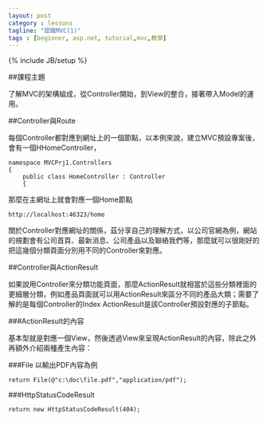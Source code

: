 ```yaml
---
layout: post
category : lessons
tagline: "認識MVC(1)"
tags : [beginner, asp.net, tutorial,mvc,教學]
---
```


{% include JB/setup %}

##課程主題

了解MVC的架構組成，從Controller開始，到View的整合，接著帶入Model的運用。

##Controller與Route

每個Controller都對應到網址上的一個節點，以本例來說，建立MVC預設專案後，會有一個HHomeController，

    namespace MVCPrj1.Controllers
    {
        public class HomeController : Controller
        {

那麼在主網址上就會對應一個Home節點

    http://localhost:46323/home

關於Controller對應網址的關係，茲分享自己的理解方式，以公司官網為例，網站的規劃會有公司首頁、最新消息、公司產品以及聯絡我們等，那麼就可以很剛好的把這幾個分類頁面分別用不同的Controller來對應。

##Controller與ActionResult

如果說用Controller來分類功能頁面，那麼ActionResult就相當於這些分類裡面的更細層分類，例如產品頁面就可以用ActionResult來區分不同的產品大類；需要了解的是每個Controller的Index ActionResult是該Controller預設對應的子節點。

###ActionResult的內容

基本型就是對應一個View，然後透過View來呈現ActionResult的內容，除此之外再額外介紹兩種產生內容：

###File 以輸出PDF內容為例

    return File(@"c:\doc\file.pdf","application/pdf");    

###HttpStatusCodeResult
    
    return new HttpStatusCodeResult(404);
